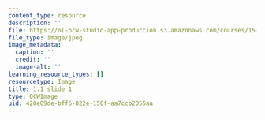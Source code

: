 ```yaml
---
content_type: resource
description: ''
file: https://ol-ocw-studio-app-production.s3.amazonaws.com/courses/15-s21-nuts-and-bolts-of-business-plans-january-iap-2014/420e09debff6822e150faa7ccb2055aa_Slide1.JPG
file_type: image/jpeg
image_metadata:
  caption: ''
  credit: ''
  image-alt: ''
learning_resource_types: []
resourcetype: Image
title: 1.1 slide 1
type: OCWImage
uid: 420e09de-bff6-822e-150f-aa7ccb2055aa
---
```

